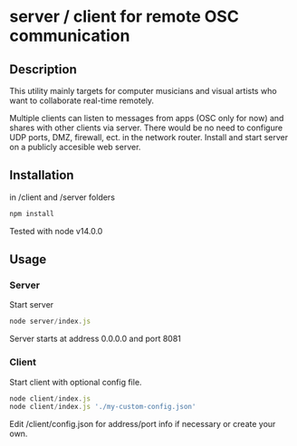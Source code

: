 # server / client for remote OSC communication
## Description

This utility mainly targets for computer musicians and visual artists who want to collaborate real-time remotely.  

Multiple clients can listen to messages from apps (OSC only for now) and shares with other clients via server. There would be no need to configure UDP ports, DMZ, firewall, ect. in the network router.   Install and start server on a publicly accesible web server.

## Installation

in /client and /server folders 

```js
npm install  
```

Tested with node v14.0.0

## Usage

### Server
Start server
```js
node server/index.js
```
Server starts at address 0.0.0.0 and port 8081

### Client
Start client with optional config file.
```js
node client/index.js
node client/index.js './my-custom-config.json'
```
Edit /client/config.json for address/port info if necessary or create your own.
